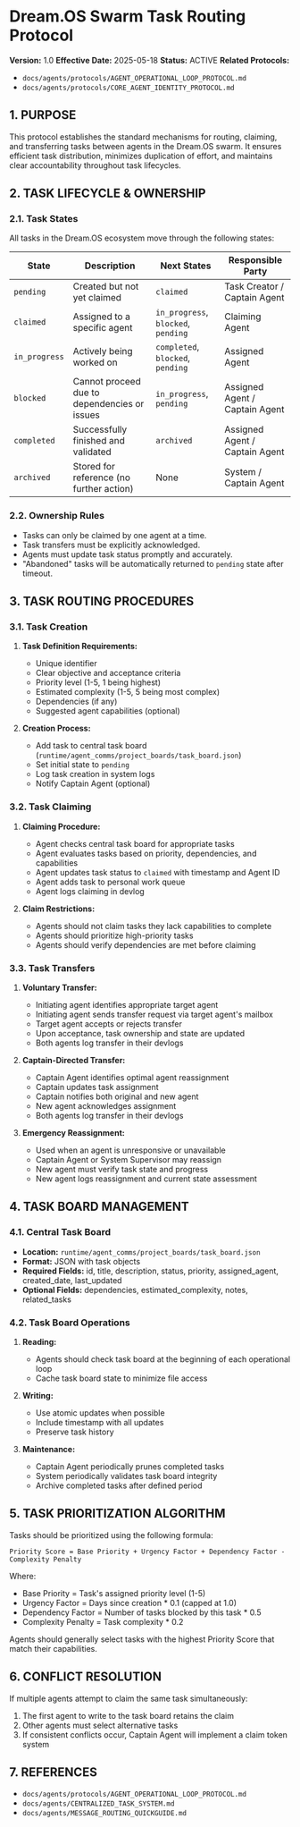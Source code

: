 # Dream.OS Swarm Task Routing Protocol

**Version:** 1.0
**Effective Date:** 2025-05-18
**Status:** ACTIVE
**Related Protocols:**
- `docs/agents/protocols/AGENT_OPERATIONAL_LOOP_PROTOCOL.md`
- `docs/agents/protocols/CORE_AGENT_IDENTITY_PROTOCOL.md`

## 1. PURPOSE

This protocol establishes the standard mechanisms for routing, claiming, and transferring tasks between agents in the Dream.OS swarm. It ensures efficient task distribution, minimizes duplication of effort, and maintains clear accountability throughout task lifecycles.

## 2. TASK LIFECYCLE & OWNERSHIP

### 2.1. Task States

All tasks in the Dream.OS ecosystem move through the following states:

| State | Description | Next States | Responsible Party |
|-------|-------------|------------|-------------------|
| `pending` | Created but not yet claimed | `claimed` | Task Creator / Captain Agent |
| `claimed` | Assigned to a specific agent | `in_progress`, `blocked`, `pending` | Claiming Agent |
| `in_progress` | Actively being worked on | `completed`, `blocked`, `pending` | Assigned Agent |
| `blocked` | Cannot proceed due to dependencies or issues | `in_progress`, `pending` | Assigned Agent / Captain Agent |
| `completed` | Successfully finished and validated | `archived` | Assigned Agent / Captain Agent |
| `archived` | Stored for reference (no further action) | None | System / Captain Agent |

### 2.2. Ownership Rules

* Tasks can only be claimed by one agent at a time.
* Task transfers must be explicitly acknowledged.
* Agents must update task status promptly and accurately.
* "Abandoned" tasks will be automatically returned to `pending` state after timeout.

## 3. TASK ROUTING PROCEDURES

### 3.1. Task Creation

1. **Task Definition Requirements:**
   * Unique identifier
   * Clear objective and acceptance criteria
   * Priority level (1-5, 1 being highest)
   * Estimated complexity (1-5, 5 being most complex)
   * Dependencies (if any)
   * Suggested agent capabilities (optional)

2. **Creation Process:**
   * Add task to central task board (`runtime/agent_comms/project_boards/task_board.json`)
   * Set initial state to `pending`
   * Log task creation in system logs
   * Notify Captain Agent (optional)

### 3.2. Task Claiming

1. **Claiming Procedure:**
   * Agent checks central task board for appropriate tasks
   * Agent evaluates tasks based on priority, dependencies, and capabilities
   * Agent updates task status to `claimed` with timestamp and Agent ID
   * Agent adds task to personal work queue
   * Agent logs claiming in devlog

2. **Claim Restrictions:**
   * Agents should not claim tasks they lack capabilities to complete
   * Agents should prioritize high-priority tasks
   * Agents should verify dependencies are met before claiming

### 3.3. Task Transfers

1. **Voluntary Transfer:**
   * Initiating agent identifies appropriate target agent
   * Initiating agent sends transfer request via target agent's mailbox
   * Target agent accepts or rejects transfer
   * Upon acceptance, task ownership and state are updated
   * Both agents log transfer in their devlogs

2. **Captain-Directed Transfer:**
   * Captain Agent identifies optimal agent reassignment
   * Captain updates task assignment
   * Captain notifies both original and new agent
   * New agent acknowledges assignment
   * Both agents log transfer in their devlogs

3. **Emergency Reassignment:**
   * Used when an agent is unresponsive or unavailable
   * Captain Agent or System Supervisor may reassign
   * New agent must verify task state and progress
   * New agent logs reassignment and current state assessment

## 4. TASK BOARD MANAGEMENT

### 4.1. Central Task Board

* **Location:** `runtime/agent_comms/project_boards/task_board.json`
* **Format:** JSON with task objects
* **Required Fields:** id, title, description, status, priority, assigned_agent, created_date, last_updated
* **Optional Fields:** dependencies, estimated_complexity, notes, related_tasks

### 4.2. Task Board Operations

1. **Reading:**
   * Agents should check task board at the beginning of each operational loop
   * Cache task board state to minimize file access

2. **Writing:**
   * Use atomic updates when possible
   * Include timestamp with all updates
   * Preserve task history

3. **Maintenance:**
   * Captain Agent periodically prunes completed tasks
   * System periodically validates task board integrity
   * Archive completed tasks after defined period

## 5. TASK PRIORITIZATION ALGORITHM

Tasks should be prioritized using the following formula:

`Priority Score = Base Priority + Urgency Factor + Dependency Factor - Complexity Penalty`

Where:
* Base Priority = Task's assigned priority level (1-5)
* Urgency Factor = Days since creation * 0.1 (capped at 1.0)
* Dependency Factor = Number of tasks blocked by this task * 0.5
* Complexity Penalty = Task complexity * 0.2

Agents should generally select tasks with the highest Priority Score that match their capabilities.

## 6. CONFLICT RESOLUTION

If multiple agents attempt to claim the same task simultaneously:
1. The first agent to write to the task board retains the claim
2. Other agents must select alternative tasks
3. If consistent conflicts occur, Captain Agent will implement a claim token system

## 7. REFERENCES

* `docs/agents/protocols/AGENT_OPERATIONAL_LOOP_PROTOCOL.md`
* `docs/agents/CENTRALIZED_TASK_SYSTEM.md`
* `docs/agents/MESSAGE_ROUTING_QUICKGUIDE.md` 